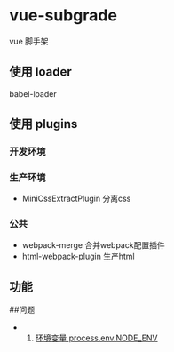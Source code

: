 # vue-subgrade


vue 脚手架



## 使用 loader

babel-loader


## 使用 plugins


### 开发环境


### 生产环境
- MiniCssExtractPlugin 分离css

### 公共
- webpack-merge 合并webpack配置插件
- html-webpack-plugin 生产html

## 功能


##问题

- 1.  [环境变量 process.env.NODE_ENV](https://juejin.im/post/5ac769e7f265da237b225490)